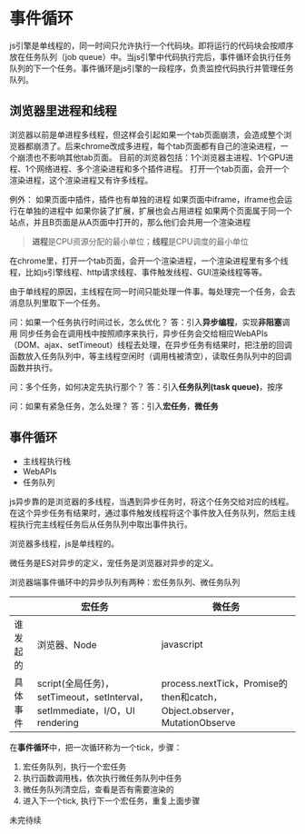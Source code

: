 # 事件循环

js引擎是单线程的，同一时间只允许执行一个代码块。即将运行的代码块会按顺序放在任务队列（job queue）中。当js引擎中代码执行完后，事件循环会执行任务队列的下一个任务。事件循环是js引擎的一段程序，负责监控代码执行并管理任务队列。

## 浏览器里进程和线程

浏览器以前是单进程多线程，但这样会引起如果一个tab页面崩溃，会造成整个浏览器都崩溃了。后来chrome改成多进程，每个tab页面都有自己的渲染进程，一个崩溃也不影响其他tab页面。
目前的浏览器包括：1个浏览器主进程、1个GPU进程、1个网络进程、多个渲染进程和多个插件进程。
打开一个tab页面，会开一个渲染进程，这个渲染进程又有许多线程。

例外：
如果页面中插件，插件也有单独的进程
如果页面中iframe，iframe也会运行在单独的进程中
如果你装了扩展，扩展也会占用进程
如果两个页面属于同一个站点，并且B页面是从A页面中打开的，那么他们会共用一个渲染进程

> **进程**是CPU资源分配的最小单位；**线程**是CPU调度的最小单位

在chrome里，打开一个tab页面，会开一个渲染进程，一个渲染进程里有多个线程，比如js引擎线程、http请求线程、事件触发线程、GUI渲染线程等等。

由于单线程的原因，主线程在同一时间只能处理一件事。每处理完一个任务，会去消息队列里取下一个任务。

问：如果一个任务执行时间过长，怎么优化？
答：引入**异步编程**，实现**非阻塞**调用
同步任务会在调用栈中按照顺序来执行，异步任务会交给相应WebAPIs（DOM、ajax、setTimeout）线程去处理，在异步任务有结果时，把注册的回调函数放入任务队列中，等主线程空闲时（调用栈被清空），读取任务队列中的回调函数并执行。

问：多个任务，如何决定先执行那个？
答：引入**任务队列(task queue)**，按序

问：如果有紧急任务，怎么处理？
答：引入**宏任务**，**微任务**

## 事件循环

- 主线程执行栈
- WebAPIs
- 任务队列

js异步靠的是浏览器的多线程，当遇到异步任务时，将这个任务交给对应的线程。在这个异步任务有结果时，通过事件触发线程将这个事件放入任务队列，然后主线程执行完主线程任务后从任务队列中取出事件执行。

浏览器多线程，js是单线程的。

微任务是ES对异步的定义，宠任务是浏览器对异步的定义。

浏览器端事件循环中的异步队列有两种：宏任务队列、微任务队列

|  | 宏任务 | 微任务 |
| ---- | ---- | ---- |
| 谁发起的 | 浏览器、Node | javascript |
| 具体事件 | script(全局任务)，setTimeout，setInterval，setImmediate，I/O，UI rendering | process.nextTick，Promise的then和catch，Object.observer，MutationObserve |

在**事件循环**中，把一次循环称为一个tick，步骤：
1. 宏任务队列，执行一个宏任务
2. 执行函数调用栈，依次执行微任务队列中任务
3. 微任务队列清空后，查看是否有需要渲染的
4. 进入下一个tick, 执行下一个宏任务，重复上面步骤

未完待续